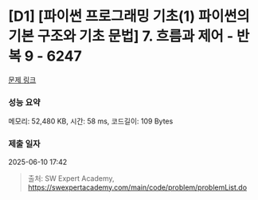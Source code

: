 # [D1] [파이썬 프로그래밍 기초(1) 파이썬의 기본 구조와 기초 문법] 7. 흐름과 제어 - 반복 9 - 6247 

[문제 링크](https://swexpertacademy.com/main/code/problem/problemDetail.do?contestProbId=AWcVDRba4tIDFAU4) 

### 성능 요약

메모리: 52,480 KB, 시간: 58 ms, 코드길이: 109 Bytes

### 제출 일자

2025-06-10 17:42



> 출처: SW Expert Academy, https://swexpertacademy.com/main/code/problem/problemList.do